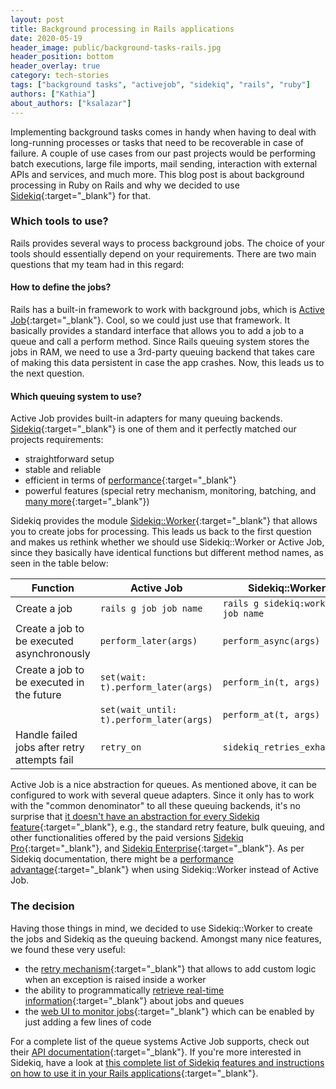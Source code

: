 ```yaml
---
layout: post
title: Background processing in Rails applications
date: 2020-05-19
header_image: public/background-tasks-rails.jpg
header_position: bottom
header_overlay: true
category: tech-stories
tags: ["background tasks", "activejob", "sidekiq", "rails", "ruby"]
authors: ["Kathia"]
about_authors: ["ksalazar"]
---
```


Implementing background tasks comes in handy when having to deal with long-running processes or tasks that need to be recoverable in case of failure.
A couple of use cases from our past projects would be performing batch executions, large file imports, mail sending, interaction with external APIs and services, and much more.
This blog post is about background processing in Ruby on Rails and why we decided to use [Sidekiq](https://sidekiq.org/){:target="_blank"} for that.

### Which tools to use?

Rails provides several ways to process background jobs.
The choice of your tools should essentially depend on your requirements.
There are two main questions that my team had in this regard:

#### How to define the jobs?

Rails has a built-in framework to work with background jobs, which is [Active Job](https://guides.rubyonrails.org/active_job_basics.html){:target="_blank"}.
Cool, so we could just use that framework.
It basically provides a standard interface that allows you to add a job to a queue and call a perform method.
Since Rails queuing system stores the jobs in RAM, we need to use a 3rd-party queuing backend that takes care of making this data persistent in case the app crashes.
Now, this leads us to the next question.

#### Which queuing system to use?

Active Job provides built-in adapters for many queuing backends. 
[Sidekiq](https://sidekiq.org/){:target="_blank"} is one of them and it perfectly matched our projects requirements:

- straightforward setup
- stable and reliable
- efficient in terms of [performance](https://github.com/mperham/sidekiq#performance){:target="_blank"}
- powerful features (special retry mechanism, monitoring, batching, and [many more](https://github.com/mperham/sidekiq/wiki){:target="_blank"})

Sidekiq provides the module [Sidekiq::Worker](https://www.rubydoc.info/github/mperham/sidekiq/Sidekiq/Worker){:target="_blank"} that allows you to create jobs for processing. 
This leads us back to the first question and makes us rethink whether we should use Sidekiq::Worker or Active Job, since they basically have identical functions but different method names, as seen in the table below:

|Function|Active Job|Sidekiq::Worker|
|-|-|-|
| Create a job | `rails g job job name`| `rails g sidekiq:worker job name`
| Create a job to be executed asynchronously | `perform_later(args)` | `perform_async(args)`
| Create a job to be executed in the future | `set(wait: t).perform_later(args)` | `perform_in(t, args)`
|  | `set(wait_until: t).perform_later(args)` | `perform_at(t, args)`
| Handle failed jobs after retry attempts fail | `retry_on` | `sidekiq_retries_exhausted`

Active Job is a nice abstraction for queues.
As mentioned above, it can be configured to work with several queue adapters.
Since it only has to work with the "common denominator" to all these queuing backends, it's no surprise that [it doesn't have an abstraction for every Sidekiq feature](https://github.com/mperham/sidekiq/wiki/Active-Job#commercial-features){:target="_blank"}, e.g., the standard retry feature, bulk queuing, and other functionalities offered by the paid versions [Sidekiq Pro](https://sidekiq.org/products/pro.html){:target="_blank"}, and [Sidekiq Enterprise](https://sidekiq.org/products/enterprise.html){:target="_blank"}.
As per Sidekiq documentation, there might be a [performance advantage](https://github.com/mperham/sidekiq/wiki/Active-Job#performance){:target="_blank"} when using Sidekiq::Worker instead of Active Job.

### The decision

Having those things in mind, we decided to use Sidekiq::Worker to create the jobs and Sidekiq as the queuing backend. 
Amongst many nice features, we found these very useful:

- the [retry mechanism](https://github.com/mperham/sidekiq/wiki/Error-Handling#configuration){:target="_blank"} that allows to add custom logic when an exception is raised inside a worker
- the ability to programmatically [retrieve real-time information](https://github.com/mperham/sidekiq/wiki/API){:target="_blank"} about jobs and queues
- the [web UI to monitor jobs](https://github.com/mperham/sidekiq/wiki/Monitoring){:target="_blank"} which can be enabled by just adding a few lines of code

For a complete list of the queue systems Active Job supports, check out their [API documentation](https://api.rubyonrails.org/v6.0.3/classes/ActiveJob/QueueAdapters.html){:target="_blank"}.
If you're more interested in Sidekiq, have a look at [this complete list of Sidekiq features and instructions on how to use it in your Rails applications](https://github.com/mperham/sidekiq/wiki){:target="_blank"}.
